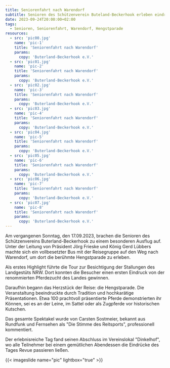 ```yaml
---
title: Seniorenfahrt nach Warendorf
subtitle: Senioren des Schützenverein Buteland-Beckerhook erleben eindrucksvolle Hengstparade in Warendorf
date: 2023-09-24T20:00:00+02:00
tags:
  - Senioren, Seniorenfahrt, Warendorf, Hengstparade
resources:
  - src: 'pic00.jpg'
    name: 'pic-1'
    title: 'Seniorenfahrt nach Warendorf'
    params:
      copy: 'Buterland-Beckerhook e.V.'
  - src: 'pic01.jpg'
    name: 'pic-2'
    title: 'Seniorenfahrt nach Warendorf'
    params:
      copy: 'Buterland-Beckerhook e.V.'
  - src: 'pic02.jpg'
    name: 'pic-3'
    title: 'Seniorenfahrt nach Warendorf'
    params:
      copy: 'Buterland-Beckerhook e.V.'
  - src: 'pic03.jpg'
    name: 'pic-4'
    title: 'Seniorenfahrt nach Warendorf'
    params:
      copy: 'Buterland-Beckerhook e.V.'
  - src: 'pic04.jpg'
    name: 'pic-5'
    title: 'Seniorenfahrt nach Warendorf'
    params:
      copy: 'Buterland-Beckerhook e.V.'
  - src: 'pic05.jpg'
    name: 'pic-6'
    title: 'Seniorenfahrt nach Warendorf'
    params:
      copy: 'Buterland-Beckerhook e.V.'
  - src: 'pic06.jpg'
    name: 'pic-7'
    title: 'Seniorenfahrt nach Warendorf'
    params:
      copy: 'Buterland-Beckerhook e.V.'
  - src: 'pic07.jpg'
    name: 'pic-8'
    title: 'Seniorenfahrt nach Warendorf'
    params:
      copy: 'Buterland-Beckerhook e.V.'
---
```

Am vergangenen Sonntag, den 17.09.2023, brachen die Senioren des Schützenvereins Buterland-Beckerhook 
zu einem besonderen Ausflug auf. Unter der Leitung von Präsident Jörg Frieske und 
König Gerd Lübbers machte sich ein vollbesetzter Bus mit der Reisegruppe auf den Weg nach Warendorf, 
um dort die berühmte Hengstparade zu erleben. <!--more-->

Als erstes Highlight führte die Tour zur Besichtigung der Stallungen des Landgestüts NRW.
Dort konnten die Besucher einen ersten Eindruck von der renommierten Pferdezucht des
Landes gewinnen.

Daraufhin begann das Herzstück der Reise: die Hengstparade. Die Veranstaltung
beeindruckte durch Tradition und hochkarätige Präsentationen. Etwa 100 prachtvoll
präsentierte Pferde demonstrierten ihr Können, sei es an der Leine, im Sattel oder als
Zugpferde vor historischen Kutschen.

Das gesamte Spektakel wurde von Carsten Sostmeier, bekannt aus Rundfunk und 
Fernsehen als "Die Stimme des Reitsports", professionell kommentiert.

Der erlebnisreiche Tag fand seinen Abschluss im Vereinslokal "Dinkelhof", wo alle
Teilnehmer bei einem gemütlichen Abendessen die Eindrücke des Tages Revue passieren ließen.

{{< imageslide name="pic" lightbox="true" >}}
